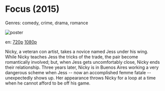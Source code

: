 # Focus (2015)

Genres: comedy, crime, drama, romance

![poster](http://image.tmdb.org/t/p/w500/g2j0t85HdkaYvPTM572NZcADyiZ.jpg)

en:
  [720p](magnet:?xt=urn:btih:8c35aafaa303debd94aa691241ca0e5c98223023&dn=Focus+(2015)&tr=udp%3A%2F%2Ftracker.yify-torrents.com%2Fannounce&tr=udp%3A%2F%2Fopen.demonii.com%3A1337&tr=udp%3A%2F%2Fexodus.desync.com%3A6969&tr=udp%3A%2F%2Ftracker.istole.it%3A80&tr=udp%3A%2F%2Ftracker.publicbt.com%3A80&tr=udp%3A%2F%2Ftracker.openbittorrent.com%3A80&tr=udp%3A%2F%2Ftracker.leechers-paradise.org%3A6969&tr=udp%3A%2F%2F9.rarbg.com%3A2710&tr=udp%3A%2F%2Fp4p.arenabg.ch%3A1337&tr=udp%3A%2F%2Fp4p.arenabg.com%3A1337&tr=udp%3A%2F%2Ftracker.coppersurfer.tk%3A6969)
  [1080p](magnet:?xt=urn:btih:63666c575cbebbf5dfc3d69f1cdbda66c02f87cb&dn=Focus+%282015%29+1080p+BrRip+x264+-+YIFY&tr=udp%3A%2F%2Ftracker.openbittorrent.com%3A80%2Fannounce&tr=udp%3A%2F%2Fglotorrents.pw%3A6969%2Fannounce&tr=udp%3A%2F%2Ftracker.openbittorrent.com%3A80%2Fannounce&tr=udp%3A%2F%2Ftracker.opentrackr.org%3A1337%2Fannounce&tr=udp%3A%2F%2Fzer0day.to%3A1337%2Fannounce&tr=udp%3A%2F%2Ftracker.coppersurfer.tk%3A6969%2Fannounce)
  


Nicky, a veteran con artist, takes a novice named Jess under his wing. While Nicky teaches Jess the tricks of the trade, the pair become romantically involved; but, when Jess gets uncomfortably close, Nicky ends their relationship. Three years later, Nicky is in Buenos Aires working a very dangerous scheme when Jess -- now an accomplished femme fatale -- unexpectedly shows up. Her appearance throws Nicky for a loop at a time when he cannot afford to be off his game.